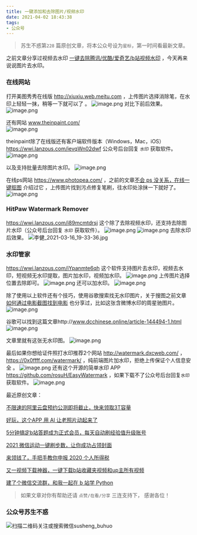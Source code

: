 ```yaml
---
title: 一键添加和去除图片/视频水印
date: 2021-04-02 18:43:38
tags:
- 公众号
---
```

> 苏生不惑第`228` 篇原创文章，将本公众号设为`星标`，第一时间看最新文章。

之前文章分享过视频去水印 [一键去除腾讯/优酷/爱奇艺/b站视频水印](https://mp.weixin.qq.com/s/9aM8IP6FdiCX4361kQrOYw) ，今天再来说说图片去水印。

### 在线网站

打开美图秀秀在线版 http://xiuxiu.web.meitu.com ，上传图片选择消除笔，在水印上轻轻一抹，稍等一下就可以了 。
![image.png](https://upload-images.jianshu.io/upload_images/23152173-8f0b0079df625659.png?imageMogr2/auto-orient/strip%7CimageView2/2/w/1240)
对比下前后效果。
![image.png](https://upload-images.jianshu.io/upload_images/23152173-9f406c82f56d49d5.png?imageMogr2/auto-orient/strip%7CimageView2/2/w/1240)

 还有网站 www.theinpaint.com/  
![image.png](https://upload-images.jianshu.io/upload_images/23152173-729f6422c3e8a372.png?imageMogr2/auto-orient/strip%7CimageView2/2/w/1240)

theinpaint除了在线版还有客户端软件版本（Windows，Mac，iOS） https://wwi.lanzous.com/ievqWn02dwf 公众号后台回复 `水印` 获取软件。
![image.png](https://upload-images.jianshu.io/upload_images/17817191-9731dc131c6a5d68.png?imageMogr2/auto-orient/strip%7CimageView2/2/w/1240)

以及支持批量去除图片水印。
![image.png](https://upload-images.jianshu.io/upload_images/23152173-3287293a40728b52.png?imageMogr2/auto-orient/strip%7CimageView2/2/w/1240)

在线ps网站 https://www.photopea.com/ ，之前的文章[不会 ps 没关系，在线一键抠图](https://mp.weixin.qq.com/s/wWtFyxgdGLkN22CGkkcaLA) 介绍过它 ，上传图片找到污点修复笔刷，往水印处涂抹一下就好了。
![image.png](https://upload-images.jianshu.io/upload_images/23152173-36196f0dd9ea7814.png?imageMogr2/auto-orient/strip%7CimageView2/2/w/1240)

 ###  HitPaw Watermark Remover 
https://wwi.lanzous.com/i89mcmtdrsj
这个除了去除视频水印，还支持去除图片水印（公众号后台回复 `水印` 获取软件）。
![image.png](https://upload-images.jianshu.io/upload_images/23152173-3db6d71c38f3c2d6.png?imageMogr2/auto-orient/strip%7CimageView2/2/w/1240)
![image.png](https://upload-images.jianshu.io/upload_images/23152173-faaa206eec4af288.png?imageMogr2/auto-orient/strip%7CimageView2/2/w/1240)
去除水印后效果。
![李健_2021-03-16_19-33-36.jpg](https://upload-images.jianshu.io/upload_images/23152173-9da0dac36f2f2a9f.jpg?imageMogr2/auto-orient/strip%7CimageView2/2/w/1240)

### 水印管家
https://wwi.lanzous.com/iYpanmte6qh
这个软件支持图片去水印，视频去水印，短视频无水印提取，图片加水印，视频加水印。
![image.png](https://upload-images.jianshu.io/upload_images/23152173-c7af0a8642a33a96.png?imageMogr2/auto-orient/strip%7CimageView2/2/w/1240)
上传图片选择位置去除即可。
![image.png](https://upload-images.jianshu.io/upload_images/23152173-8b1fe6625410bc64.png?imageMogr2/auto-orient/strip%7CimageView2/2/w/1240)
还可以加水印。
![image.png](https://upload-images.jianshu.io/upload_images/23152173-fc937a253fe0c852.png?imageMogr2/auto-orient/strip%7CimageView2/2/w/1240)

除了使用以上软件还有个技巧，使用谷歌搜索找无水印图片，关于搜图之前文章 [如何通过电影截图找到电影](https://mp.weixin.qq.com/s/8MIGBAa3vXGUd8s5xGzIDA)  也分享过，比如这张含微博水印的周星驰图片。
![image.png](https://upload-images.jianshu.io/upload_images/23152173-bd1327ab4c1a18c0.png?imageMogr2/auto-orient/strip%7CimageView2/2/w/1240)

谷歌可以找到这篇文章http://www.dcchinese.online/article-144494-1.html  
![image.png](https://upload-images.jianshu.io/upload_images/23152173-ed996f6cc2f23a57.png?imageMogr2/auto-orient/strip%7CimageView2/2/w/1240)

文章里就有这张无水印图。
![image.png](https://upload-images.jianshu.io/upload_images/23152173-3c82c636c069f3dc.png?imageMogr2/auto-orient/strip%7CimageView2/2/w/1240)

最后如果你想给证件照打水印推荐2个网站  http://watermark.dxcweb.com/ ，https://0x0ffff.com/watermark/ ，纯前端图片加水印，拒绝上传保证个人信息安全 。
 ![image.png](https://upload-images.jianshu.io/upload_images/23152173-558029cbee443acb.png?imageMogr2/auto-orient/strip%7CimageView2/2/w/1240)
还有这个开源的简单水印 APP https://github.com/rosuH/EasyWatermark ，如果下载不了公众号后台回复`水印`获取软件。
![image.png](https://upload-images.jianshu.io/upload_images/23152173-1bb700d6203ac460.png?imageMogr2/auto-orient/strip%7CimageView2/2/w/1240)

最近原创文章：

[不限速的阿里云盘预约公测即将截止，快来领取3T容量](https://mp.weixin.qq.com/s/tAGJHwxqcTsID-x1S45ssQ)

[好玩，这个APP 用 AI 让老照片动起来了](https://mp.weixin.qq.com/s/PO3h62IfL_fohXUvcBx2aA)

[5分钟搞定b站答题成为正式会员，每天自动刷经验值升级账号](https://mp.weixin.qq.com/s/V5usFXLlIKsx8o0mCYyL3A)

[2021 微信运动一键刷步数，让你成功占领封面](https://mp.weixin.qq.com/s/zzVIpMCKDWGw2NtwIygvYw)

[来领钱了，手把手教你申报 2020 个人所得税](https://mp.weixin.qq.com/s/CqzGGU9NBzH8dKSeXYnepw)

[又一视频下载神器，一键下载b站收藏夹视频和up主所有视频](https://mp.weixin.qq.com/s/ROms3FieXuHTTkHclRQhEg)

[建了个微信交流群，和我一起在 b 站学 Python](https://mp.weixin.qq.com/s/H30uEsRbMCqVuK3vL_Gwuw)

>  如果文章对你有帮助还请 `点赞/在看/分享` 三连支持下， 感谢各位！

### 公众号苏生不惑
![扫描二维码关注或搜索微信susheng_buhuo](https://upload-images.jianshu.io/upload_images/23152173-61c280d775baf3e6.png?imageMogr2/auto-orient/strip%7CimageView2/2/w/1240)